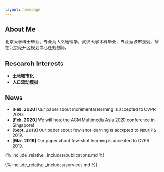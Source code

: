 ```yaml
---
layout: homepage
---
```


## About Me

北京大学博士毕业，专业为人文地理学。武汉大学本科毕业，专业为城市规划。曾在北京经开区规划中心任规划师。


## Research Interests

- **土地城市化** 
- **人口流动模拟** 

## News

- **[Feb. 2020]** Our paper about incremental learning is accepted to CVPR 2020.
- **[Feb. 2020]** We will host the ACM Multimedia Asia 2020 conference in Singapore!
- **[Sept. 2019]** Our paper about few-shot learning is accepted to NeurIPS 2019.
- **[Mar. 2019]** Our paper about few-shot learning is accepted to CVPR 2019.

{% include_relative _includes/publications.md %}

{% include_relative _includes/services.md %}
